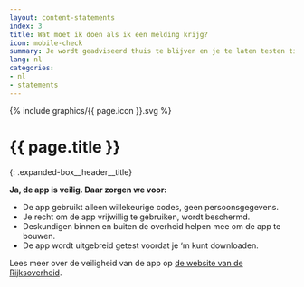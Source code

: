```yaml
---
layout: content-statements
index: 3
title: Wat moet ik doen als ik een melding krijg?
icon: mobile-check
summary: Je wordt geadviseerd thuis te blijven en je te laten testen tijdens deze proefperiode in de testregio’s.  
lang: nl
categories:
- nl
- statements
---
```


<div class="expanded-box__header__icon">
  {% include graphics/{{ page.icon }}.svg %}
</div>

# {{ page.title }}
{: .expanded-box__header__title}

**Ja, de app is veilig. Daar zorgen we voor:**

- De app gebruikt alleen willekeurige codes, geen persoonsgegevens. 
- Je recht om de app vrijwillig te gebruiken, wordt beschermd. 
- Deskundigen binnen en buiten de overheid helpen mee om de app te bouwen. 
- De app wordt uitgebreid getest voordat je ‘m kunt downloaden.

Lees meer over de veiligheid van de app op [de website van de Rijksoverheid](https://www.rijksoverheid.nl/onderwerpen/coronavirus-app/vraag-en-antwoord/hoe-zorgt-de-overheid-ervoor-dat-de-corona-app-veilig-is).

